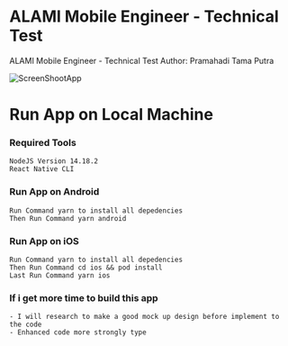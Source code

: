 # ALAMI Mobile Engineer - Technical Test

ALAMI Mobile Engineer - Technical Test
Author: Pramahadi Tama Putra

![ScreenShootApp](https://drive.google.com/file/d/1z4AoPOTxvDgxZELQcRrzg5zx07SkvmZB/view?usp=sharing)

# Run App on Local Machine

### Required Tools
```
NodeJS Version 14.18.2
React Native CLI
```

### Run App on Android
```
Run Command yarn to install all depedencies
Then Run Command yarn android
```

### Run App on iOS
```
Run Command yarn to install all depedencies
Then Run Command cd ios && pod install
Last Run Command yarn ios
```

### If i get more time to build this app
```
- I will research to make a good mock up design before implement to the code
- Enhanced code more strongly type
```
